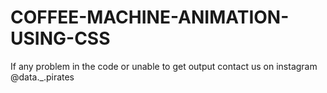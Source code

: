 # COFFEE-MACHINE-ANIMATION-USING-CSS
If any problem in the code or unable to get output contact us on instagram @data._.pirates
